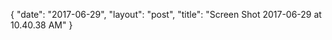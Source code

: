 {
   "date": "2017-06-29",
   "layout": "post",
   "title": "Screen Shot 2017-06-29 at 10.40.38 AM"
}

